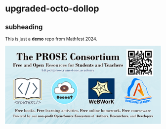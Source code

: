 # upgraded-octo-dollop
## subheading
This is just a **demo** repo from Mathfest 2024.

![prose banner](prose-consortium.png)